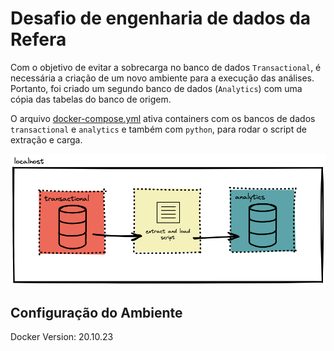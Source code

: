 # Desafio de engenharia de dados da Refera

Com o objetivo de evitar a sobrecarga no banco de dados `Transactional`, é necessária a criação de um novo ambiente para a execução das análises. Portanto, foi criado um segundo banco de dados (`Analytics`) com uma cópia das tabelas do banco de origem.

O arquivo [docker-compose.yml](docker-compose.yml) ativa containers com os bancos de dados `transactional` e `analytics` e também com `python`, para rodar o script de extração e carga.

![Infra dos banco de dados](fluxo.png)

## Configuração do Ambiente

Docker Version: 20.10.23
